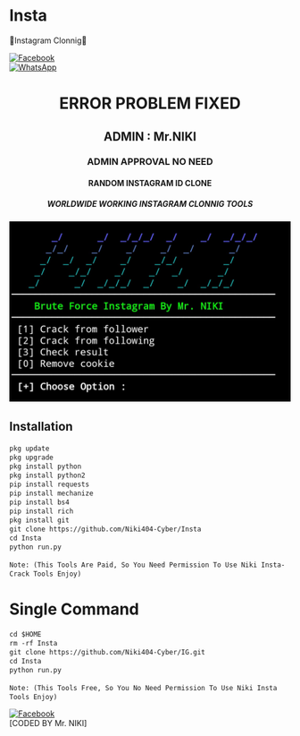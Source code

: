 # Insta
🎉Instagram Clonnig🌸

<b></b> [![Facebook](https://img.shields.io/badge/Facebook-Mr.NIKI-blue?style=flat-square&logo=facebook)](https://www.facebook.com/Niki404.Cyber.fb)<br> [![WhatsApp](https://img.shields.io/badge/WhatsApp-Mr.NIKI-blue?style=flat-square&logo=WhatsApp)](https://chat.whatsapp.com/DbgNCNkGC6n610F814LaEz)

<h1 align="center"> ERROR PROBLEM FIXED </h1>

<h2 align="center"> ADMIN : Mr.NIKI</h2>

<h3 align="center"> ADMIN APPROVAL NO NEED</h3>

<h4 align="center"> RANDOM INSTAGRAM ID CLONE</h4>

<h5 align="center"> WORLDWIDE WORKING INSTAGRAM CLONNIG TOOLS</h5>

![20200808_160757](https://github.com/Niki404-Cyber/IG/blob/main/Screenshot_20230603_021944.jpg)

## <b>Installation</b>

```
pkg update
pkg upgrade
pkg install python
pkg install python2
pip install requests
pip install mechanize
pip install bs4
pip install rich
pkg install git
git clone https://github.com/Niki404-Cyber/Insta
cd Insta
python run.py

Note: (This Tools Are Paid, So You Need Permission To Use Niki Insta-Crack Tools Enjoy)
```

# Single Command 

```
cd $HOME
rm -rf Insta
git clone https://github.com/Niki404-Cyber/IG.git
cd Insta
python run.py

Note: (This Tools Free, So You No Need Permission To Use Niki Insta Tools Enjoy)

```

[![Facebook](https://img.shields.io/badge/Facebook-Mr.NIKI-blue?style=flat-square&logo=facebook)](https://www.facebook.com/ok.tata.good.bye.gaya)</br>
[CODED BY Mr. NIKI]


